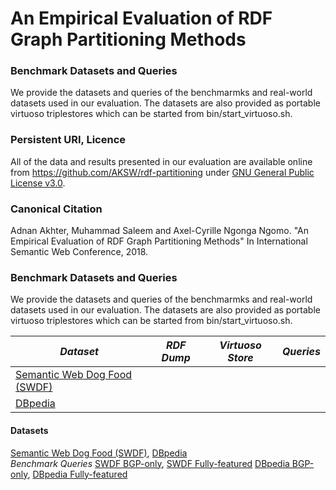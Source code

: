 # An Empirical Evaluation of RDF Graph Partitioning Methods

### Benchmark Datasets and Queries
We provide the datasets and queries of the benchmarmks and real-world datasets used in our evaluation. The datasets are also provided as portable virtuoso triplestores which can be started from bin/start_virtuoso.sh.

### Persistent URI, Licence 
All of the data and results presented in our evaluation are available online from
https://github.com/AKSW/rdf-partitioning under [GNU General Public License v3.0](https://github.com/AKSW/rdf-partitioning/blob/master/LICENSE).

### Canonical Citation
Adnan Akhter, Muhammad Saleem and Axel-Cyrille Ngonga Ngomo. "An Empirical Evaluation of RDF Graph Partitioning Methods" In International Semantic Web Conference, 2018.

### Benchmark Datasets and Queries
We provide the datasets and queries of the benchmarmks and real-world datasets used in our evaluation. The datasets are also provided as portable virtuoso triplestores which can be started from bin/start_virtuoso.sh.

| *Dataset* |*RDF Dump* | *Virtuoso Store* | *Queries* |
|-----------------------|------------|---------------------|-----------|
|[Semantic Web Dog Food (SWDF)](https://www.google.com)|
|[DBpedia](https://www.youtube.com)|

#### Datasets 
[Semantic Web Dog Food (SWDF)](https://www.google.com), [DBpedia](https://www.youtube.com) </br>
*Benchmark Queries* [SWDF BGP-only](https://www.google.com), [SWDF Fully-featured](https://www.google.com)
                [DBpedia BGP-only](https://www.google.com), [DBpedia Fully-featured](https://www.google.com)

